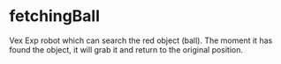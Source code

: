 # fetchingBall
Vex Exp robot which can search the red object (ball). The moment it has found the object, it will grab it and return to the original position. 
